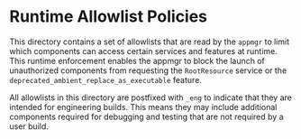 # Runtime Allowlist Policies
This directory contains a set of allowlists that are read by the `appmgr` to
limit which components can access certain services and features at runtime. This
runtime enforcement enables the appmgr to block the launch of unauthorized
components from requesting the `RootResource` service or the
`deprecated_ambient_replace_as_executable` feature.

All allowlists in this directory are postfixed with `_eng` to indicate that
they are intended for engineering builds. This means they may include
additional components required for debugging and testing that are not required
by a user build.
